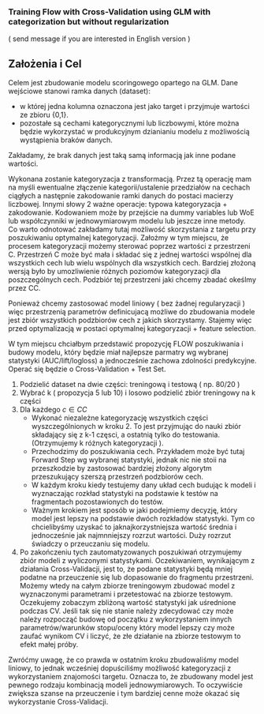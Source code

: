 ### Training Flow with Cross-Validation using GLM with categorization but without regularization 

 ( send message if you are interested in English version )

## Założenia i Cel

Celem jest zbudowanie modelu scoringowego opartego na GLM. 
Dane wejściowe stanowi ramka danych (dataset):
  - w której jedna kolumna oznaczona jest jako target i przyjmuje wartości ze zbioru {0,1}.
  - pozostałe są cechami kategorycznymi lub liczbowymi, które można będzie wykorzystać w produkcyjnym dzianianiu modelu z możliwością wystąpienia braków danych.
  
Zakładamy, że brak danych jest taką samą informacją jak inne podane wartości.

Wykonana zostanie kategoryzacja z transformacją. Przez tą operację mam na myśli ewentualne złączenie kategorii/ustalenie przedziałów na cechach ciągłych a następnie zakodowanie ramki danych do postaci macierzy liczbowej. Innymi słowy 2 ważne operacje: typowa kategoryzacja + zakodowanie. Kodowaniem może by przejście na dummy variables lub WoE lub współczynniki w jednowymiarowym modelu lub jeszcze inne metody. Co warto odnotować zakładamy tutaj możliwość skorzystania z targetu przy poszukiwaniu optymalnej kategoryzacji. Założmy w tym miejscu, że procesem kategoryzacji możemy sterować poprzez wartości z przestrzeni C. Przestrzeń C może być mała i składać się z jednej wartości wspólnej dla wszystkich cech lub wielu wspólnych dla wszystkich cech. Bardziej złożoną wersją było by umozliwienie różnych poziomów kategoryzacji dla poszczególnych cech. Podzbiór tej przestrzeni jaki chcemy zbadać okeślmy przez CC.

Ponieważ chcemy zastosować model liniowy ( bez żadnej regularyzacji ) więc przestrzenią parametrów definicujacą możliwe do zbudowania modele jest zbiór wszystkich podzbiorów cech z jakich skorzystamy. 
Stajemy więc przed optymalizacją w postaci optymalnej kategoryzacji + feature selection.

W tym miejscu chciałbym przedstawić propozycję FLOW poszukiwania i budowy modelu, który będzie miał najlepsze parmatry wg wybranej statystyki (AUC/lift/logloss) a jednocześnie zachowa zdolności predykcyjne. Operać się będzie o Cross-Validation + Test Set.

1. Podzielić dataset na dwie części: treningową i testową ( np. 80/20 )
2. Wybrać k ( propozycja 5 lub 10) i losowo podzielić zbiór treningowy na k części
3. Dla każdego $c \in CC$
    - Wykonać niezależne kategoryzację wszystkich części wyszczególnionych w kroku 2. To jest przyjmując do nauki zbiór składający się z k-1 częsci, a ostatnią tylko do testowania.(Otrzymujemy k różnych kategoryzacji ).
    - Przechodzimy do poszukiwania cech. Przykładem może być tutaj Forward Step wg wybranej statystyki, jednak nic nie stoii na przeszkodzie by zastosować bardziej złożony algorytm przeszukujący szerszą przestrzeń podzbiorów cech. 
    - W każdym kroku kiedy testujemy dany układ cech budując k modeli i  wyznaczając rozkład statystyki na podstawie k testów na fragmentach pozostawionych do testów.
    - Ważnym krokiem jest sposób w jaki podejmiemy decyzję, który model jest lepszy na podstawie dwóch rozkładów statystyki. Tym co chcielibyśmy uzyskać to jaknajkorzystniejsza wartość średnia i jednocześnie jak najmnniejszy rozrzut wartości. Duży rozrzut świadczy o przeuczaniu się modelu.
5. Po zakończeniu tych zautomatyzowanych poszukiwań otrzymujemy zbiór modeli z wyliczonymi statystykami. Oczekiwaniem, wynikającym z działania Cross-Validacji, jest to, że podane statystyki będą mniej podatne na przeuczenie się lub dopasowanie do fragmentu przestrzeni. Możemy wtedy na całym zbiorze treningowym zbudować model z wyznaczonymi parametrami i przetestować na zbiorze testowym. Oczekujemy zobaczym zbliżoną wartość statystyki jak uśrednione podczas CV. Jeśli tak się nie stanie należy zdecydować czy może należy rozpocząć budowę od początku z wykorzystaniem innych parametrów/warunków stopu/oceny który model lepszy czy może zaufać wynikom CV i liczyć, że złe działanie na zbiorze testowym to efekt małej próby.


Zwróćmy uwagę, że co prawda w ostatnim kroku zbudowaliśmy model liniowy, to jednak wcześniej dopuściliśmy możliwość kategoryzacji z wykorzystaniem znajomości targetu. Oznacza to, że zbudowany model jest pewnego rodzaju kombinacją modeli jednowymiarowych. To oczywiście zwiększa szanse na przeuczenie i tym bardziej cenne może okazać się wykorzystanie Cross-Validacji.

